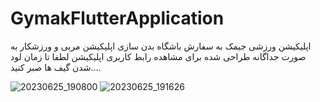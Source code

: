 # GymakFlutterApplication
اپلیکیشن ورزشی جیمک به سفارش باشگاه بدن سازی
اپلیکیشن مربی و ورزشکار به صورت جداگانه طراحی شده
برای مشاهده رابط کاربری اپلیکیشن لطفا تا زمان لود شدن گیف ها صبر کنید....


![20230625_190800](https://github.com/Ghazal-Jamalzadeh/GymakFlutterApplication/assets/85625209/e38c5c99-c65a-4b91-a627-e869b637abb6)   ![20230625_191626](https://github.com/Ghazal-Jamalzadeh/GymakFlutterApplication/assets/85625209/351504fc-48a9-4825-9fb1-98bcb8e6b40d)





